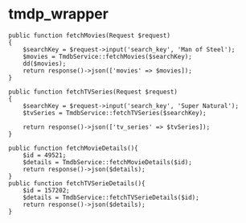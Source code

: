 # tmdp_wrapper
    public function fetchMovies(Request $request)
    {
        $searchKey = $request->input('search_key', 'Man of Steel');
        $movies = TmdbService::fetchMovies($searchKey);
        dd($movies);
        return response()->json(['movies' => $movies]);
    }

    public function fetchTVSeries(Request $request)
    {
        $searchKey = $request->input('search_key', 'Super Natural');
        $tvSeries = TmdbService::fetchTVSeries($searchKey);

        return response()->json(['tv_series' => $tvSeries]);
    }

    public function fetchMovieDetails(){
        $id = 49521;
        $details = TmdbService::fetchMovieDetails($id);
        return response()->json($details);
    }
    public function fetchTVSerieDetails(){
        $id = 157202;
        $details = TmdbService::fetchTVSerieDetails($id);
        return response()->json($details);
    }
